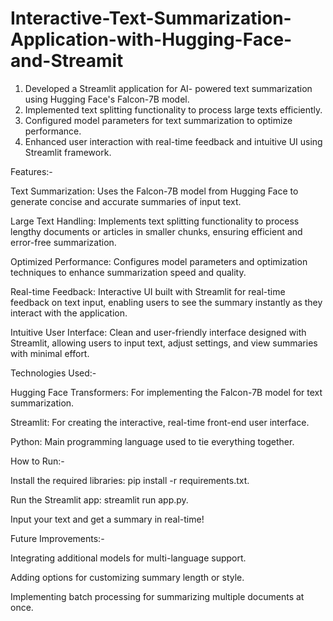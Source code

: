 # Interactive-Text-Summarization-Application-with-Hugging-Face-and-Streamit

1) Developed a Streamlit application for AI- powered text summarization using Hugging Face's Falcon-7B model.
2) Implemented text splitting functionality to process large texts efficiently.
3) Configured model parameters for text summarization to optimize performance.
4) Enhanced user interaction with real-time feedback and intuitive UI using Streamlit framework.

Features:-

Text Summarization: Uses the Falcon-7B model from Hugging Face to generate concise and accurate summaries of input text.

Large Text Handling: Implements text splitting functionality to process lengthy documents or articles in smaller chunks, ensuring efficient and error-free summarization.

Optimized Performance: Configures model parameters and optimization techniques to enhance summarization speed and quality.

Real-time Feedback: Interactive UI built with Streamlit for real-time feedback on text input, enabling users to see the summary instantly as they interact with the application.

Intuitive User Interface: Clean and user-friendly interface designed with Streamlit, allowing users to input text, adjust settings, and view summaries with minimal effort.


Technologies Used:-

Hugging Face Transformers: For implementing the Falcon-7B model for text summarization.

Streamlit: For creating the interactive, real-time front-end user interface.

Python: Main programming language used to tie everything together.


How to Run:-

Install the required libraries: pip install -r requirements.txt.

Run the Streamlit app: streamlit run app.py.

Input your text and get a summary in real-time!


Future Improvements:-

Integrating additional models for multi-language support.

Adding options for customizing summary length or style.

Implementing batch processing for summarizing multiple documents at once.
